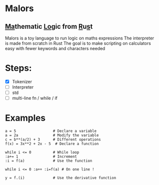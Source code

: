 # Malors
## <u>Ma</u>thematic <u>Lo</u>gic from <u>R</u>u<u>s</u>t
Malors is a toy language to run logic on maths expressions
The interpreter is made from scratch in Rust
The goal is to make scripting on calculators easy with fewer keywords and characters needed

# Steps:
-[x] Tokenizer
- [ ] Interpreter
- [ ] std
- [ ] multi-line fn / while / if

# Examples
```
a = 5                 # Declare a variable
a = 2a                # Modify the variable
c = b**(a/2) + 3      # Different operations 
f(x) = 3x**2 + 2x - 5  # Declare a function

while i <= 0          # While loop
:a+= 1                # Increment 
:i = f(a)             # Use the function

while i <= 0 :a++ :i=f(a) # On one line !

y = f.(i)             # Use the derivative function
```